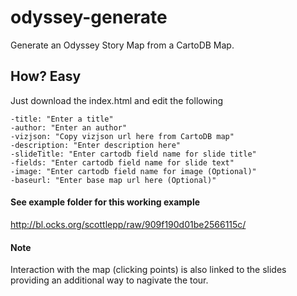 # odyssey-generate
Generate an Odyssey Story Map from a CartoDB Map.

## How?  Easy
Just download the index.html and edit the following

``` 
-title: "Enter a title"
-author: "Enter an author"
-vizjson: "Copy vizjson url here from CartoDB map"
-description: "Enter description here"
-slideTitle: "Enter cartodb field name for slide title"
-fields: "Enter cartodb field name for slide text"
-image: "Enter cartodb field name for image (Optional)"
-baseurl: "Enter base map url here (Optional)"
``` 

#### See example folder for this working example
http://bl.ocks.org/scottlepp/raw/909f190d01be2566115c/

#### Note
Interaction with the map (clicking points) is also linked to the slides providing an additional way to nagivate the tour.

